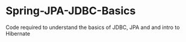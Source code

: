# Spring-JPA-JDBC-Basics
Code required to understand the basics of JDBC, JPA and and intro to Hibernate
